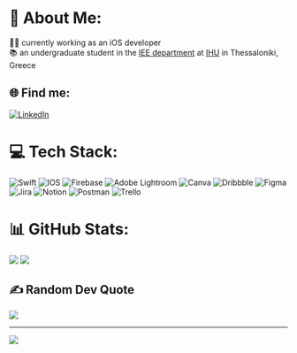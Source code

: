 # 💫 About Me:
👩‍💻 currently working as an iOS developer<br> 📚 an undergraduate student in the [IEE department](https://www.iee.ihu.gr/en/) at [IHU](https://www.ihu.gr/) in Thessaloniki, Greece

## 🌐 Find me:
[![LinkedIn](https://img.shields.io/badge/LinkedIn-%230077B5.svg?logo=linkedin&logoColor=white)](https://linkedin.com/in/Anastasia-Mousa) 

# 💻 Tech Stack:
![Swift](https://img.shields.io/badge/swift-F54A2A?style=plastic&logo=swift&logoColor=white) ![IOS](https://img.shields.io/badge/IOS-%2320232a.svg?style=plastic&logo=apple&logoColor=white) ![Firebase](https://img.shields.io/badge/firebase-%23039BE5.svg?style=plastic&logo=firebase) ![Adobe Lightroom](https://img.shields.io/badge/Adobe%20Lightroom-31A8FF.svg?style=plastic&logo=Adobe%20Lightroom&logoColor=white) ![Canva](https://img.shields.io/badge/Canva-%2300C4CC.svg?style=plastic&logo=Canva&logoColor=white) ![Dribbble](https://img.shields.io/badge/Dribbble-EA4C89?style=plastic&logo=dribbble&logoColor=white) 	![Figma](https://img.shields.io/badge/figma-%23F24E1E.svg?style=plastic&logo=figma&logoColor=white) ![Jira](https://img.shields.io/badge/jira-%230A0FFF.svg?style=plastic&logo=jira&logoColor=white) ![Notion](https://img.shields.io/badge/Notion-%23000000.svg?style=plastic&logo=notion&logoColor=white) ![Postman](https://img.shields.io/badge/Postman-FF6C37?style=plastic&logo=postman&logoColor=white) ![Trello](https://img.shields.io/badge/Trello-%23026AA7.svg?style=plastic&logo=Trello&logoColor=white)
# 📊 GitHub Stats:
![](https://github-readme-streak-stats.herokuapp.com/?user=anastasiamousa&theme=solarized-light&hide_border=true)  ![](https://github-readme-stats.vercel.app/api/top-langs/?username=anastasiamousa&theme=solarized-light&hide_border=true&include_all_commits=true&count_private=true&layout=compact)

## ✍️ Random Dev Quote
![](https://quotes-github-readme.vercel.app/api?type=vetical&theme=light)

---
[![](https://visitcount.itsvg.in/api?id=anastasiamousa&icon=7&color=12)](https://visitcount.itsvg.in)

<!-- Proudly created with GPRM ( https://gprm.itsvg.in ) -->
